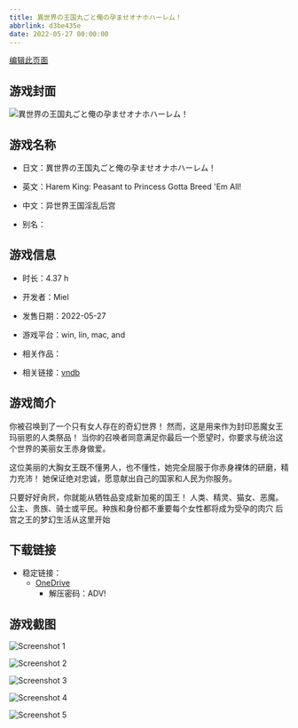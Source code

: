 ```yaml
---
title: 異世界の王国丸ごと俺の孕ませオナホハーレム！
abbrlink: d3be435e
date: 2022-05-27 00:00:00
---
```

[编辑此页面](https://github.com/ACG-3/ADV3-source/blob/main/source/_posts/games/%E7%95%B0%E4%B8%96%E7%95%8C%E3%81%AE%E7%8E%8B%E5%9B%BD%E4%B8%B8%E3%81%94%E3%81%A8%E4%BF%BA%E3%81%AE%E5%AD%95%E3%81%BE%E3%81%9B%E3%82%AA%E3%83%8A%E3%83%9B%E3%83%8F%E3%83%BC%E3%83%AC%E3%83%A0%EF%BC%81.md)

## 游戏封面

![異世界の王国丸ごと俺の孕ませオナホハーレム！](https://pan.timero.xyz/onedrive/img_lib_001/%E7%95%B0%E4%B8%96%E7%95%8C%E3%81%AE%E7%8E%8B%E5%9B%BD%E4%B8%B8%E3%81%94%E3%81%A8%E4%BF%BA%E3%81%AE%E5%AD%95%E3%81%BE%E3%81%9B%E3%82%AA%E3%83%8A%E3%83%9B%E3%83%8F%E3%83%BC%E3%83%AC%E3%83%A0%EF%BC%81_cover.avif)


## 游戏名称

- 日文：異世界の王国丸ごと俺の孕ませオナホハーレム！
- 英文：Harem King: Peasant to Princess Gotta Breed 'Em All!
- 中文：异世界王国淫乱后宫

- 别名：


## 游戏信息

- 时长：4.37 h
- 开发者：Miel
- 发售日期：2022-05-27
- 游戏平台：win, lin, mac, and
- 相关作品：

- 相关链接：[vndb](https://vndb.org/v35882)


## 游戏简介

你被召唤到了一个只有女人存在的奇幻世界！
然而，这是用来作为封印恶魔女王玛丽恩的人类祭品！
当你的召唤者同意满足你最后一个愿望时，你要求与统治这个世界的美丽女王赤身做爱。

这位美丽的大胸女王既不懂男人，也不懂性，她完全屈服于你赤身裸体的研磨，精力充沛！
她保证绝对忠诚，愿意献出自己的国家和人民为你服务。

只要好好肏屄，你就能从牺牲品变成新加冕的国王！
人类、精灵、猫女、恶魔。公主、贵族、骑士或平民。种族和身份都不重要每个女性都将成为受孕的肉穴
后宫之王的梦幻生活从这里开始




## 下载链接

- 稳定链接：
    - [OneDrive](https://pan.timero.xyz/onedrive/adv_lib_001/%E7%95%B0%E4%B8%96%E7%95%8C%E3%81%AE%E7%8E%8B%E5%9B%BD%E4%B8%B8%E3%81%94%E3%81%A8%E4%BF%BA%E3%81%AE%E5%AD%95%E3%81%BE%E3%81%9B%E3%82%AA%E3%83%8A%E3%83%9B%E3%83%8F%E3%83%BC%E3%83%AC%E3%83%A0%EF%BC%81)
        - 解压密码：ADV!



## 游戏截图


![Screenshot 1](https://pan.timero.xyz/onedrive/img_lib_001/%E7%95%B0%E4%B8%96%E7%95%8C%E3%81%AE%E7%8E%8B%E5%9B%BD%E4%B8%B8%E3%81%94%E3%81%A8%E4%BF%BA%E3%81%AE%E5%AD%95%E3%81%BE%E3%81%9B%E3%82%AA%E3%83%8A%E3%83%9B%E3%83%8F%E3%83%BC%E3%83%AC%E3%83%A0%EF%BC%81_Screenshot_1.avif)

![Screenshot 2](https://pan.timero.xyz/onedrive/img_lib_001/%E7%95%B0%E4%B8%96%E7%95%8C%E3%81%AE%E7%8E%8B%E5%9B%BD%E4%B8%B8%E3%81%94%E3%81%A8%E4%BF%BA%E3%81%AE%E5%AD%95%E3%81%BE%E3%81%9B%E3%82%AA%E3%83%8A%E3%83%9B%E3%83%8F%E3%83%BC%E3%83%AC%E3%83%A0%EF%BC%81_Screenshot_2.avif)

![Screenshot 3](https://pan.timero.xyz/onedrive/img_lib_001/%E7%95%B0%E4%B8%96%E7%95%8C%E3%81%AE%E7%8E%8B%E5%9B%BD%E4%B8%B8%E3%81%94%E3%81%A8%E4%BF%BA%E3%81%AE%E5%AD%95%E3%81%BE%E3%81%9B%E3%82%AA%E3%83%8A%E3%83%9B%E3%83%8F%E3%83%BC%E3%83%AC%E3%83%A0%EF%BC%81_Screenshot_3.avif)

![Screenshot 4](https://pan.timero.xyz/onedrive/img_lib_001/%E7%95%B0%E4%B8%96%E7%95%8C%E3%81%AE%E7%8E%8B%E5%9B%BD%E4%B8%B8%E3%81%94%E3%81%A8%E4%BF%BA%E3%81%AE%E5%AD%95%E3%81%BE%E3%81%9B%E3%82%AA%E3%83%8A%E3%83%9B%E3%83%8F%E3%83%BC%E3%83%AC%E3%83%A0%EF%BC%81_Screenshot_4.avif)

![Screenshot 5](https://pan.timero.xyz/onedrive/img_lib_001/%E7%95%B0%E4%B8%96%E7%95%8C%E3%81%AE%E7%8E%8B%E5%9B%BD%E4%B8%B8%E3%81%94%E3%81%A8%E4%BF%BA%E3%81%AE%E5%AD%95%E3%81%BE%E3%81%9B%E3%82%AA%E3%83%8A%E3%83%9B%E3%83%8F%E3%83%BC%E3%83%AC%E3%83%A0%EF%BC%81_Screenshot_5.avif)

